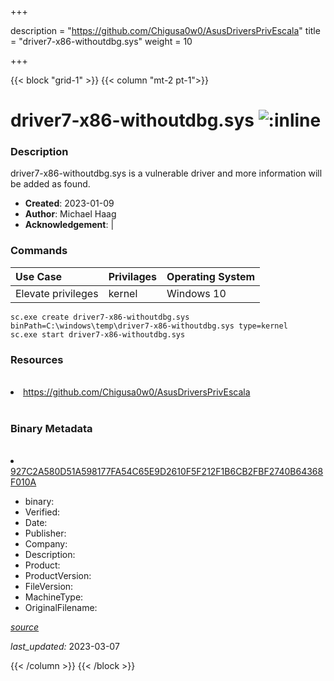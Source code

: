 +++

description = "https://github.com/Chigusa0w0/AsusDriversPrivEscala"
title = "driver7-x86-withoutdbg.sys"
weight = 10

+++


{{< block "grid-1" >}}
{{< column "mt-2 pt-1">}}




# driver7-x86-withoutdbg.sys ![:inline](/images/twitter_verified.png) 



### Description


driver7-x86-withoutdbg.sys is a vulnerable driver and more information will be added as found.


- **Created**: 2023-01-09
- **Author**: Michael Haag
- **Acknowledgement**:  | [](https://twitter.com/)

### Commands

| Use Case | Privilages | Operating System | 
|:---- | ---- | ---- |
| Elevate privileges | kernel | Windows 10 |

```
sc.exe create driver7-x86-withoutdbg.sys binPath=C:\windows\temp\driver7-x86-withoutdbg.sys type=kernel
sc.exe start driver7-x86-withoutdbg.sys
```

### Resources
<br>


<li><a href=" https://github.com/Chigusa0w0/AsusDriversPrivEscala"> https://github.com/Chigusa0w0/AsusDriversPrivEscala</a></li>


<br>


### Binary Metadata
<br>



<li><a href="https://www.virustotal.com/gui/file/927C2A580D51A598177FA54C65E9D2610F5F212F1B6CB2FBF2740B64368F010A">927C2A580D51A598177FA54C65E9D2610F5F212F1B6CB2FBF2740B64368F010A</a></li>



- binary: 
- Verified: 
- Date: 
- Publisher: 
- Company: 
- Description: 
- Product: 
- ProductVersion: 
- FileVersion: 
- MachineType: 
- OriginalFilename: 

[*source*](https://github.com/magicsword-io/LOLDrivers/tree/main/yaml/driver7-x86-withoutdbg.sys.yml)

*last_updated:* 2023-03-07


{{< /column >}}
{{< /block >}}
